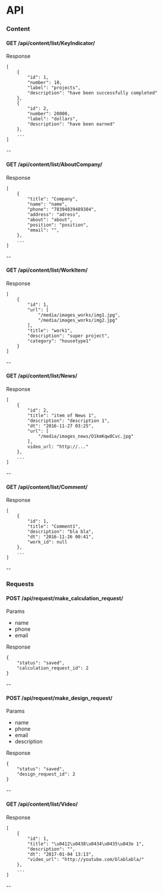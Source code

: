 # API

### Content

#### GET /api/content/list/KeyIndicator/

Response

    [
        {
            "id": 1, 
            "number": 10, 
            "label": "projects", 
            "description": "have been successfully completed"
        }, 
        {
            "id": 2, 
            "number": 20000, 
            "label": "dollars", 
            "description": "have been earned"
        },
        ...
    ]
    
--
    
#### GET /api/content/list/AboutCompany/

Response

    [
        {
            "title": "Company", 
            "name": "name", 
            "phone": "78394839489384", 
            "address": "adress", 
            "about": "about", 
            "position": "position",
            "email": "",
        },
        ...
    ]
    
--
    
#### GET /api/content/list/WorkItem/

Response

    [
        {
            "id": 1, 
            "url": [
                "/media/images_works/img1.jpg", 
                "/media/images_works/img2.jpg"
            ], 
            "title": "work1", 
            "description": "super project", 
            "category": "housetype1"
        }
    ]

--

#### GET /api/content/list/News/

Response

    [
        {
            "id": 2, 
            "title": "item of News 1", 
            "description": "description 1", 
            "dt": "2016-11-27 03:25", 
            "url": [
                "/media/images_news/O1kmKqw8Cvc.jpg"
            ],
            video_url: "http://..."
        },
        ...
    ]

--

#### GET /api/content/list/Comment/

Response

    [
        {
            "id": 1, 
            "title": "Comment1", 
            "description": "bla bla", 
            "dt": "2016-11-26 00:41", 
            "work_id": null
        },
        ...
    ]

--

### Requests

#### POST /api/request/make_calculation_request/

Params
 - name
 - phone
 - email

Response

    {
        "status": "saved",
        "calculation_request_id": 2
    }
    
--
    
#### POST /api/request/make_design_request/

Params
 - name
 - phone
 - email
 - description

Response

    {
        "status": "saved", 
        "design_request_id": 2
    }

--

#### GET /api/content/list/Video/

Response

    [
        {
            "id": 1, 
            "title": "\u0412\u0438\u0434\u0435\u043e 1", 
            "description": "", 
            "dt": "2017-01-04 13:13", 
            "video_url": "http://youtube.com/blablabla/"
        },
        ...
    ]

--
